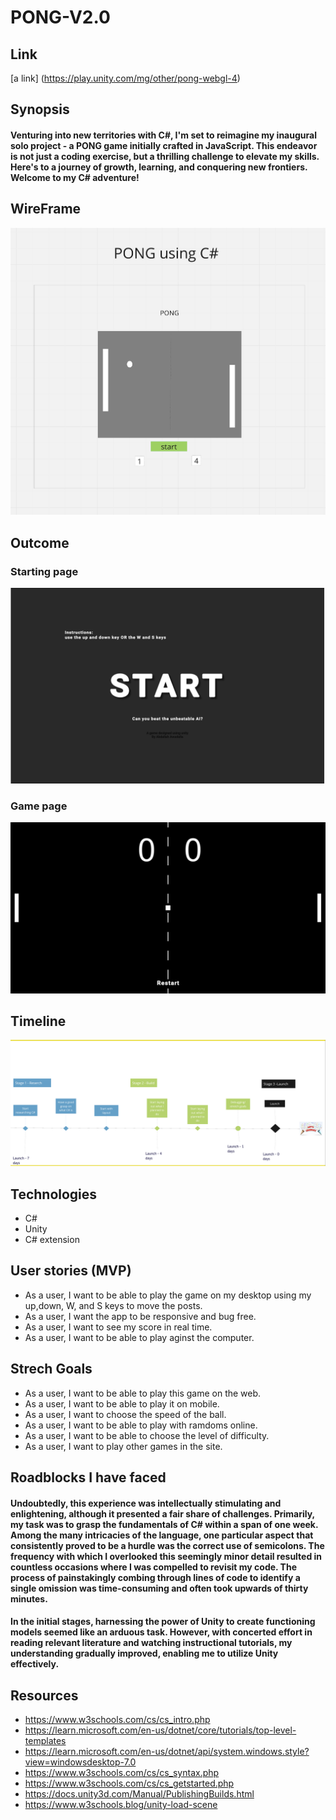 # PONG-V2.0

## Link 
[a link] (https://play.unity.com/mg/other/pong-webgl-4)

## Synopsis
#### Venturing into new territories with C#, I'm set to reimagine my inaugural solo project - a PONG game initially crafted in JavaScript. This endeavor is not just a coding exercise, but a thrilling challenge to elevate my skills. Here's to a journey of growth, learning, and conquering new frontiers. Welcome to my C# adventure!

## WireFrame
![wireFrame](./images/wireFrame.png)

## Outcome

### Starting page
![wireFrame](./images/StartPage.png)

### Game page
![wireFrame](./images/GamePage.png)

## Timeline
![timeLine](./images/timeline.png)

## Technologies
* C#
* Unity
* C# extension

## User stories (MVP)
* As a user, I want to be able to play the game on my desktop using my up,down, W, and S keys to move the posts.
* As a user, I want the app to be responsive and bug free.
* As a user, I want to see my score in real time.
* As a user, I want to be able to play aginst the computer. 
## Strech Goals
* As a user, I want to be able to play this game on the web.
* As a user, I want to be able to play it on mobile.
* As a user, I want to choose the speed of the ball.
* As a user, I want to be able to play with ramdoms online.
* As a user, I want to be able to choose the level of difficulty.
* As a user, I want to play other games in the site.

## Roadblocks I have faced
#### Undoubtedly, this experience was intellectually stimulating and enlightening, although it presented a fair share of challenges. Primarily, my task was to grasp the fundamentals of C# within a span of one week. Among the many intricacies of the language, one particular aspect that consistently proved to be a hurdle was the correct use of semicolons. The frequency with which I overlooked this seemingly minor detail resulted in countless occasions where I was compelled to revisit my code. The process of painstakingly combing through lines of code to identify a single omission was time-consuming and often took upwards of thirty minutes.

#### In the initial stages, harnessing the power of Unity to create functioning models seemed like an arduous task. However, with concerted effort in reading relevant literature and watching instructional tutorials, my understanding gradually improved, enabling me to utilize Unity effectively.

## Resources
* https://www.w3schools.com/cs/cs_intro.php
* https://learn.microsoft.com/en-us/dotnet/core/tutorials/top-level-templates
* https://learn.microsoft.com/en-us/dotnet/api/system.windows.style?view=windowsdesktop-7.0
* https://www.w3schools.com/cs/cs_syntax.php
* https://www.w3schools.com/cs/cs_getstarted.php
* https://docs.unity3d.com/Manual/PublishingBuilds.html
* https://www.w3schools.blog/unity-load-scene